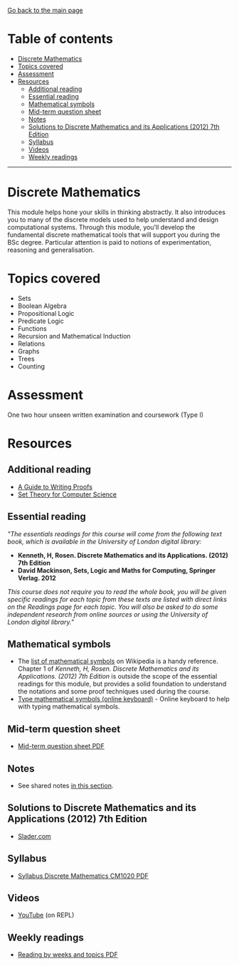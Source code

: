 [Go back to the main page](https://github.com/world-class/REPL)

# Table of contents
<!-- vim-markdown-toc GFM -->

* [Discrete Mathematics](#discrete-mathematics)
* [Topics covered](#topics-covered)
* [Assessment](#assessment)
* [Resources](#resources)
    * [Additional reading](#additional-reading)
    * [Essential reading](#essential-reading)
    * [Mathematical symbols](#mathematical-symbols)
    * [Mid-term question sheet](#mid-term-question-sheet)
    * [Notes](#notes)
    * [Solutions to Discrete Mathematics and its Applications (2012) 7th Edition](#solutions-to-discrete-mathematics-and-its-applications-2012-7th-edition)
    * [Syllabus](#syllabus)
    * [Videos](#videos)
    * [Weekly readings](#weekly-readings)

<!-- vim-markdown-toc -->

---

# Discrete Mathematics

This module helps hone your skills in thinking abstractly. It also
introduces you to many of the discrete models used to help understand
and design computational systems. Through this module, you'll develop
the fundamental discrete mathematical tools that will support you during
the BSc degree. Particular attention is paid to notions of
experimentation, reasoning and generalisation.

# Topics covered

- Sets
- Boolean Algebra
- Propositional Logic
- Predicate Logic
- Functions
- Recursion and Mathematical Induction
- Relations
- Graphs
- Trees
- Counting

# Assessment

One two hour unseen written examination and coursework (Type I)

# Resources
## Additional reading
- [A Guide to Writing Proofs](./resources/A_Guide_to_Writing_Proofs.pdf)
- [Set Theory for Computer Science](./resources/set_theory_for_computer_science.pdf)

## Essential reading
_"The essentials readings for this course will come from the following text book, which is  available in the University of London digital library:_

- **Kenneth, H, Rosen. Discrete Mathematics and its Applications. (2012) 7th Edition**
- **David Mackinson, Sets, Logic and Maths for Computing, Springer Verlag. 2012**

_This course does not require you to read the whole book, you will be given specific  readings for each topic from these texts are listed with direct links on the Readings page  for each topic. You will also be asked to do some independent research from online sources or using the University of London digital library."_

## Mathematical symbols
- The [list of mathematical symbols](https://en.wikipedia.org/wiki/List_of_mathematical_symbols) on Wikipedia is a handy reference. Chapter 1 of _Kenneth, H, Rosen. Discrete Mathematics and its Applications. (2012) 7th Edition_ is outside the scope of the essential readings for this module, but provides a solid foundation to understand the notations and some proof techniques used during the course.
- [Type mathematical symbols (online keyboard)](https://math.typeit.org) - Online keyboard to help with typing mathematical symbols.

## Mid-term question sheet
- [Mid-term question sheet PDF](./resources/MidTermQuestionSheet.pdf)

## Notes
- See shared notes [in this section](../../../notes/discrete_mathematics).

## Solutions to Discrete Mathematics and its Applications (2012) 7th Edition
- [Slader.com](https://www.slader.com/textbook/9780073383095-discrete-mathematics-with-applications-7th-edition)

## Syllabus
- [Syllabus Discrete Mathematics CM1020 PDF](./resources/Syllabus_Discrete_Mathematics_CM1020.pdf)

## Videos
- [YouTube](https://github.com/world-class/REPL/tree/master/youtube#discrete-mathematics) (on REPL)

## Weekly readings
- [Reading by weeks and topics PDF](./resources/DM_Reading.pdf)
